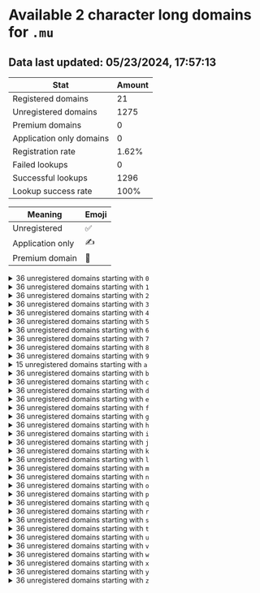 # Available 2 character long domains for `.mu`

## Data last updated: 05/23/2024, 17:57:13

|Stat|Amount|
|--|--|
|Registered domains|21|
|Unregistered domains|1275|
|Premium domains|0|
|Application only domains|0|
|Registration rate|1.62%|
|Failed lookups|0|
|Successful lookups|1296|
|Lookup success rate|100%|


|Meaning|Emoji|
|--|--|
|Unregistered|:white_check_mark:|
|Application only|:writing_hand:|
|Premium domain|:gem:|

<details>
<summary>36 unregistered domains starting with <bold><code>0</code></bold></summary>

|Type|Domain|
|--|--|
|:white_check_mark:|`00.mu`|
|:white_check_mark:|`01.mu`|
|:white_check_mark:|`02.mu`|
|:white_check_mark:|`03.mu`|
|:white_check_mark:|`04.mu`|
|:white_check_mark:|`05.mu`|
|:white_check_mark:|`06.mu`|
|:white_check_mark:|`07.mu`|
|:white_check_mark:|`08.mu`|
|:white_check_mark:|`09.mu`|
|:white_check_mark:|`0a.mu`|
|:white_check_mark:|`0b.mu`|
|:white_check_mark:|`0c.mu`|
|:white_check_mark:|`0d.mu`|
|:white_check_mark:|`0e.mu`|
|:white_check_mark:|`0f.mu`|
|:white_check_mark:|`0g.mu`|
|:white_check_mark:|`0h.mu`|
|:white_check_mark:|`0i.mu`|
|:white_check_mark:|`0j.mu`|
|:white_check_mark:|`0k.mu`|
|:white_check_mark:|`0l.mu`|
|:white_check_mark:|`0m.mu`|
|:white_check_mark:|`0n.mu`|
|:white_check_mark:|`0o.mu`|
|:white_check_mark:|`0p.mu`|
|:white_check_mark:|`0q.mu`|
|:white_check_mark:|`0r.mu`|
|:white_check_mark:|`0s.mu`|
|:white_check_mark:|`0t.mu`|
|:white_check_mark:|`0u.mu`|
|:white_check_mark:|`0v.mu`|
|:white_check_mark:|`0w.mu`|
|:white_check_mark:|`0x.mu`|
|:white_check_mark:|`0y.mu`|
|:white_check_mark:|`0z.mu`|
</details>
<details>
<summary>36 unregistered domains starting with <bold><code>1</code></bold></summary>

|Type|Domain|
|--|--|
|:white_check_mark:|`10.mu`|
|:white_check_mark:|`11.mu`|
|:white_check_mark:|`12.mu`|
|:white_check_mark:|`13.mu`|
|:white_check_mark:|`14.mu`|
|:white_check_mark:|`15.mu`|
|:white_check_mark:|`16.mu`|
|:white_check_mark:|`17.mu`|
|:white_check_mark:|`18.mu`|
|:white_check_mark:|`19.mu`|
|:white_check_mark:|`1a.mu`|
|:white_check_mark:|`1b.mu`|
|:white_check_mark:|`1c.mu`|
|:white_check_mark:|`1d.mu`|
|:white_check_mark:|`1e.mu`|
|:white_check_mark:|`1f.mu`|
|:white_check_mark:|`1g.mu`|
|:white_check_mark:|`1h.mu`|
|:white_check_mark:|`1i.mu`|
|:white_check_mark:|`1j.mu`|
|:white_check_mark:|`1k.mu`|
|:white_check_mark:|`1l.mu`|
|:white_check_mark:|`1m.mu`|
|:white_check_mark:|`1n.mu`|
|:white_check_mark:|`1o.mu`|
|:white_check_mark:|`1p.mu`|
|:white_check_mark:|`1q.mu`|
|:white_check_mark:|`1r.mu`|
|:white_check_mark:|`1s.mu`|
|:white_check_mark:|`1t.mu`|
|:white_check_mark:|`1u.mu`|
|:white_check_mark:|`1v.mu`|
|:white_check_mark:|`1w.mu`|
|:white_check_mark:|`1x.mu`|
|:white_check_mark:|`1y.mu`|
|:white_check_mark:|`1z.mu`|
</details>
<details>
<summary>36 unregistered domains starting with <bold><code>2</code></bold></summary>

|Type|Domain|
|--|--|
|:white_check_mark:|`20.mu`|
|:white_check_mark:|`21.mu`|
|:white_check_mark:|`22.mu`|
|:white_check_mark:|`23.mu`|
|:white_check_mark:|`24.mu`|
|:white_check_mark:|`25.mu`|
|:white_check_mark:|`26.mu`|
|:white_check_mark:|`27.mu`|
|:white_check_mark:|`28.mu`|
|:white_check_mark:|`29.mu`|
|:white_check_mark:|`2a.mu`|
|:white_check_mark:|`2b.mu`|
|:white_check_mark:|`2c.mu`|
|:white_check_mark:|`2d.mu`|
|:white_check_mark:|`2e.mu`|
|:white_check_mark:|`2f.mu`|
|:white_check_mark:|`2g.mu`|
|:white_check_mark:|`2h.mu`|
|:white_check_mark:|`2i.mu`|
|:white_check_mark:|`2j.mu`|
|:white_check_mark:|`2k.mu`|
|:white_check_mark:|`2l.mu`|
|:white_check_mark:|`2m.mu`|
|:white_check_mark:|`2n.mu`|
|:white_check_mark:|`2o.mu`|
|:white_check_mark:|`2p.mu`|
|:white_check_mark:|`2q.mu`|
|:white_check_mark:|`2r.mu`|
|:white_check_mark:|`2s.mu`|
|:white_check_mark:|`2t.mu`|
|:white_check_mark:|`2u.mu`|
|:white_check_mark:|`2v.mu`|
|:white_check_mark:|`2w.mu`|
|:white_check_mark:|`2x.mu`|
|:white_check_mark:|`2y.mu`|
|:white_check_mark:|`2z.mu`|
</details>
<details>
<summary>36 unregistered domains starting with <bold><code>3</code></bold></summary>

|Type|Domain|
|--|--|
|:white_check_mark:|`30.mu`|
|:white_check_mark:|`31.mu`|
|:white_check_mark:|`32.mu`|
|:white_check_mark:|`33.mu`|
|:white_check_mark:|`34.mu`|
|:white_check_mark:|`35.mu`|
|:white_check_mark:|`36.mu`|
|:white_check_mark:|`37.mu`|
|:white_check_mark:|`38.mu`|
|:white_check_mark:|`39.mu`|
|:white_check_mark:|`3a.mu`|
|:white_check_mark:|`3b.mu`|
|:white_check_mark:|`3c.mu`|
|:white_check_mark:|`3d.mu`|
|:white_check_mark:|`3e.mu`|
|:white_check_mark:|`3f.mu`|
|:white_check_mark:|`3g.mu`|
|:white_check_mark:|`3h.mu`|
|:white_check_mark:|`3i.mu`|
|:white_check_mark:|`3j.mu`|
|:white_check_mark:|`3k.mu`|
|:white_check_mark:|`3l.mu`|
|:white_check_mark:|`3m.mu`|
|:white_check_mark:|`3n.mu`|
|:white_check_mark:|`3o.mu`|
|:white_check_mark:|`3p.mu`|
|:white_check_mark:|`3q.mu`|
|:white_check_mark:|`3r.mu`|
|:white_check_mark:|`3s.mu`|
|:white_check_mark:|`3t.mu`|
|:white_check_mark:|`3u.mu`|
|:white_check_mark:|`3v.mu`|
|:white_check_mark:|`3w.mu`|
|:white_check_mark:|`3x.mu`|
|:white_check_mark:|`3y.mu`|
|:white_check_mark:|`3z.mu`|
</details>
<details>
<summary>36 unregistered domains starting with <bold><code>4</code></bold></summary>

|Type|Domain|
|--|--|
|:white_check_mark:|`40.mu`|
|:white_check_mark:|`41.mu`|
|:white_check_mark:|`42.mu`|
|:white_check_mark:|`43.mu`|
|:white_check_mark:|`44.mu`|
|:white_check_mark:|`45.mu`|
|:white_check_mark:|`46.mu`|
|:white_check_mark:|`47.mu`|
|:white_check_mark:|`48.mu`|
|:white_check_mark:|`49.mu`|
|:white_check_mark:|`4a.mu`|
|:white_check_mark:|`4b.mu`|
|:white_check_mark:|`4c.mu`|
|:white_check_mark:|`4d.mu`|
|:white_check_mark:|`4e.mu`|
|:white_check_mark:|`4f.mu`|
|:white_check_mark:|`4g.mu`|
|:white_check_mark:|`4h.mu`|
|:white_check_mark:|`4i.mu`|
|:white_check_mark:|`4j.mu`|
|:white_check_mark:|`4k.mu`|
|:white_check_mark:|`4l.mu`|
|:white_check_mark:|`4m.mu`|
|:white_check_mark:|`4n.mu`|
|:white_check_mark:|`4o.mu`|
|:white_check_mark:|`4p.mu`|
|:white_check_mark:|`4q.mu`|
|:white_check_mark:|`4r.mu`|
|:white_check_mark:|`4s.mu`|
|:white_check_mark:|`4t.mu`|
|:white_check_mark:|`4u.mu`|
|:white_check_mark:|`4v.mu`|
|:white_check_mark:|`4w.mu`|
|:white_check_mark:|`4x.mu`|
|:white_check_mark:|`4y.mu`|
|:white_check_mark:|`4z.mu`|
</details>
<details>
<summary>36 unregistered domains starting with <bold><code>5</code></bold></summary>

|Type|Domain|
|--|--|
|:white_check_mark:|`50.mu`|
|:white_check_mark:|`51.mu`|
|:white_check_mark:|`52.mu`|
|:white_check_mark:|`53.mu`|
|:white_check_mark:|`54.mu`|
|:white_check_mark:|`55.mu`|
|:white_check_mark:|`56.mu`|
|:white_check_mark:|`57.mu`|
|:white_check_mark:|`58.mu`|
|:white_check_mark:|`59.mu`|
|:white_check_mark:|`5a.mu`|
|:white_check_mark:|`5b.mu`|
|:white_check_mark:|`5c.mu`|
|:white_check_mark:|`5d.mu`|
|:white_check_mark:|`5e.mu`|
|:white_check_mark:|`5f.mu`|
|:white_check_mark:|`5g.mu`|
|:white_check_mark:|`5h.mu`|
|:white_check_mark:|`5i.mu`|
|:white_check_mark:|`5j.mu`|
|:white_check_mark:|`5k.mu`|
|:white_check_mark:|`5l.mu`|
|:white_check_mark:|`5m.mu`|
|:white_check_mark:|`5n.mu`|
|:white_check_mark:|`5o.mu`|
|:white_check_mark:|`5p.mu`|
|:white_check_mark:|`5q.mu`|
|:white_check_mark:|`5r.mu`|
|:white_check_mark:|`5s.mu`|
|:white_check_mark:|`5t.mu`|
|:white_check_mark:|`5u.mu`|
|:white_check_mark:|`5v.mu`|
|:white_check_mark:|`5w.mu`|
|:white_check_mark:|`5x.mu`|
|:white_check_mark:|`5y.mu`|
|:white_check_mark:|`5z.mu`|
</details>
<details>
<summary>36 unregistered domains starting with <bold><code>6</code></bold></summary>

|Type|Domain|
|--|--|
|:white_check_mark:|`60.mu`|
|:white_check_mark:|`61.mu`|
|:white_check_mark:|`62.mu`|
|:white_check_mark:|`63.mu`|
|:white_check_mark:|`64.mu`|
|:white_check_mark:|`65.mu`|
|:white_check_mark:|`66.mu`|
|:white_check_mark:|`67.mu`|
|:white_check_mark:|`68.mu`|
|:white_check_mark:|`69.mu`|
|:white_check_mark:|`6a.mu`|
|:white_check_mark:|`6b.mu`|
|:white_check_mark:|`6c.mu`|
|:white_check_mark:|`6d.mu`|
|:white_check_mark:|`6e.mu`|
|:white_check_mark:|`6f.mu`|
|:white_check_mark:|`6g.mu`|
|:white_check_mark:|`6h.mu`|
|:white_check_mark:|`6i.mu`|
|:white_check_mark:|`6j.mu`|
|:white_check_mark:|`6k.mu`|
|:white_check_mark:|`6l.mu`|
|:white_check_mark:|`6m.mu`|
|:white_check_mark:|`6n.mu`|
|:white_check_mark:|`6o.mu`|
|:white_check_mark:|`6p.mu`|
|:white_check_mark:|`6q.mu`|
|:white_check_mark:|`6r.mu`|
|:white_check_mark:|`6s.mu`|
|:white_check_mark:|`6t.mu`|
|:white_check_mark:|`6u.mu`|
|:white_check_mark:|`6v.mu`|
|:white_check_mark:|`6w.mu`|
|:white_check_mark:|`6x.mu`|
|:white_check_mark:|`6y.mu`|
|:white_check_mark:|`6z.mu`|
</details>
<details>
<summary>36 unregistered domains starting with <bold><code>7</code></bold></summary>

|Type|Domain|
|--|--|
|:white_check_mark:|`70.mu`|
|:white_check_mark:|`71.mu`|
|:white_check_mark:|`72.mu`|
|:white_check_mark:|`73.mu`|
|:white_check_mark:|`74.mu`|
|:white_check_mark:|`75.mu`|
|:white_check_mark:|`76.mu`|
|:white_check_mark:|`77.mu`|
|:white_check_mark:|`78.mu`|
|:white_check_mark:|`79.mu`|
|:white_check_mark:|`7a.mu`|
|:white_check_mark:|`7b.mu`|
|:white_check_mark:|`7c.mu`|
|:white_check_mark:|`7d.mu`|
|:white_check_mark:|`7e.mu`|
|:white_check_mark:|`7f.mu`|
|:white_check_mark:|`7g.mu`|
|:white_check_mark:|`7h.mu`|
|:white_check_mark:|`7i.mu`|
|:white_check_mark:|`7j.mu`|
|:white_check_mark:|`7k.mu`|
|:white_check_mark:|`7l.mu`|
|:white_check_mark:|`7m.mu`|
|:white_check_mark:|`7n.mu`|
|:white_check_mark:|`7o.mu`|
|:white_check_mark:|`7p.mu`|
|:white_check_mark:|`7q.mu`|
|:white_check_mark:|`7r.mu`|
|:white_check_mark:|`7s.mu`|
|:white_check_mark:|`7t.mu`|
|:white_check_mark:|`7u.mu`|
|:white_check_mark:|`7v.mu`|
|:white_check_mark:|`7w.mu`|
|:white_check_mark:|`7x.mu`|
|:white_check_mark:|`7y.mu`|
|:white_check_mark:|`7z.mu`|
</details>
<details>
<summary>36 unregistered domains starting with <bold><code>8</code></bold></summary>

|Type|Domain|
|--|--|
|:white_check_mark:|`80.mu`|
|:white_check_mark:|`81.mu`|
|:white_check_mark:|`82.mu`|
|:white_check_mark:|`83.mu`|
|:white_check_mark:|`84.mu`|
|:white_check_mark:|`85.mu`|
|:white_check_mark:|`86.mu`|
|:white_check_mark:|`87.mu`|
|:white_check_mark:|`88.mu`|
|:white_check_mark:|`89.mu`|
|:white_check_mark:|`8a.mu`|
|:white_check_mark:|`8b.mu`|
|:white_check_mark:|`8c.mu`|
|:white_check_mark:|`8d.mu`|
|:white_check_mark:|`8e.mu`|
|:white_check_mark:|`8f.mu`|
|:white_check_mark:|`8g.mu`|
|:white_check_mark:|`8h.mu`|
|:white_check_mark:|`8i.mu`|
|:white_check_mark:|`8j.mu`|
|:white_check_mark:|`8k.mu`|
|:white_check_mark:|`8l.mu`|
|:white_check_mark:|`8m.mu`|
|:white_check_mark:|`8n.mu`|
|:white_check_mark:|`8o.mu`|
|:white_check_mark:|`8p.mu`|
|:white_check_mark:|`8q.mu`|
|:white_check_mark:|`8r.mu`|
|:white_check_mark:|`8s.mu`|
|:white_check_mark:|`8t.mu`|
|:white_check_mark:|`8u.mu`|
|:white_check_mark:|`8v.mu`|
|:white_check_mark:|`8w.mu`|
|:white_check_mark:|`8x.mu`|
|:white_check_mark:|`8y.mu`|
|:white_check_mark:|`8z.mu`|
</details>
<details>
<summary>36 unregistered domains starting with <bold><code>9</code></bold></summary>

|Type|Domain|
|--|--|
|:white_check_mark:|`90.mu`|
|:white_check_mark:|`91.mu`|
|:white_check_mark:|`92.mu`|
|:white_check_mark:|`93.mu`|
|:white_check_mark:|`94.mu`|
|:white_check_mark:|`95.mu`|
|:white_check_mark:|`96.mu`|
|:white_check_mark:|`97.mu`|
|:white_check_mark:|`98.mu`|
|:white_check_mark:|`99.mu`|
|:white_check_mark:|`9a.mu`|
|:white_check_mark:|`9b.mu`|
|:white_check_mark:|`9c.mu`|
|:white_check_mark:|`9d.mu`|
|:white_check_mark:|`9e.mu`|
|:white_check_mark:|`9f.mu`|
|:white_check_mark:|`9g.mu`|
|:white_check_mark:|`9h.mu`|
|:white_check_mark:|`9i.mu`|
|:white_check_mark:|`9j.mu`|
|:white_check_mark:|`9k.mu`|
|:white_check_mark:|`9l.mu`|
|:white_check_mark:|`9m.mu`|
|:white_check_mark:|`9n.mu`|
|:white_check_mark:|`9o.mu`|
|:white_check_mark:|`9p.mu`|
|:white_check_mark:|`9q.mu`|
|:white_check_mark:|`9r.mu`|
|:white_check_mark:|`9s.mu`|
|:white_check_mark:|`9t.mu`|
|:white_check_mark:|`9u.mu`|
|:white_check_mark:|`9v.mu`|
|:white_check_mark:|`9w.mu`|
|:white_check_mark:|`9x.mu`|
|:white_check_mark:|`9y.mu`|
|:white_check_mark:|`9z.mu`|
</details>
<details>
<summary>15 unregistered domains starting with <bold><code>a</code></bold></summary>

|Type|Domain|
|--|--|
|:white_check_mark:|`a0.mu`|
|:white_check_mark:|`a1.mu`|
|:white_check_mark:|`a2.mu`|
|:white_check_mark:|`a3.mu`|
|:white_check_mark:|`a4.mu`|
|:white_check_mark:|`a5.mu`|
|:white_check_mark:|`a6.mu`|
|:white_check_mark:|`a7.mu`|
|:white_check_mark:|`a8.mu`|
|:white_check_mark:|`a9.mu`|
|:white_check_mark:|`av.mu`|
|:white_check_mark:|`aw.mu`|
|:white_check_mark:|`ax.mu`|
|:white_check_mark:|`ay.mu`|
|:white_check_mark:|`az.mu`|
</details>
<details>
<summary>36 unregistered domains starting with <bold><code>b</code></bold></summary>

|Type|Domain|
|--|--|
|:white_check_mark:|`b0.mu`|
|:white_check_mark:|`b1.mu`|
|:white_check_mark:|`b2.mu`|
|:white_check_mark:|`b3.mu`|
|:white_check_mark:|`b4.mu`|
|:white_check_mark:|`b5.mu`|
|:white_check_mark:|`b6.mu`|
|:white_check_mark:|`b7.mu`|
|:white_check_mark:|`b8.mu`|
|:white_check_mark:|`b9.mu`|
|:white_check_mark:|`ba.mu`|
|:white_check_mark:|`bb.mu`|
|:white_check_mark:|`bc.mu`|
|:white_check_mark:|`bd.mu`|
|:white_check_mark:|`be.mu`|
|:white_check_mark:|`bf.mu`|
|:white_check_mark:|`bg.mu`|
|:white_check_mark:|`bh.mu`|
|:white_check_mark:|`bi.mu`|
|:white_check_mark:|`bj.mu`|
|:white_check_mark:|`bk.mu`|
|:white_check_mark:|`bl.mu`|
|:white_check_mark:|`bm.mu`|
|:white_check_mark:|`bn.mu`|
|:white_check_mark:|`bo.mu`|
|:white_check_mark:|`bp.mu`|
|:white_check_mark:|`bq.mu`|
|:white_check_mark:|`br.mu`|
|:white_check_mark:|`bs.mu`|
|:white_check_mark:|`bt.mu`|
|:white_check_mark:|`bu.mu`|
|:white_check_mark:|`bv.mu`|
|:white_check_mark:|`bw.mu`|
|:white_check_mark:|`bx.mu`|
|:white_check_mark:|`by.mu`|
|:white_check_mark:|`bz.mu`|
</details>
<details>
<summary>36 unregistered domains starting with <bold><code>c</code></bold></summary>

|Type|Domain|
|--|--|
|:white_check_mark:|`c0.mu`|
|:white_check_mark:|`c1.mu`|
|:white_check_mark:|`c2.mu`|
|:white_check_mark:|`c3.mu`|
|:white_check_mark:|`c4.mu`|
|:white_check_mark:|`c5.mu`|
|:white_check_mark:|`c6.mu`|
|:white_check_mark:|`c7.mu`|
|:white_check_mark:|`c8.mu`|
|:white_check_mark:|`c9.mu`|
|:white_check_mark:|`ca.mu`|
|:white_check_mark:|`cb.mu`|
|:white_check_mark:|`cc.mu`|
|:white_check_mark:|`cd.mu`|
|:white_check_mark:|`ce.mu`|
|:white_check_mark:|`cf.mu`|
|:white_check_mark:|`cg.mu`|
|:white_check_mark:|`ch.mu`|
|:white_check_mark:|`ci.mu`|
|:white_check_mark:|`cj.mu`|
|:white_check_mark:|`ck.mu`|
|:white_check_mark:|`cl.mu`|
|:white_check_mark:|`cm.mu`|
|:white_check_mark:|`cn.mu`|
|:white_check_mark:|`co.mu`|
|:white_check_mark:|`cp.mu`|
|:white_check_mark:|`cq.mu`|
|:white_check_mark:|`cr.mu`|
|:white_check_mark:|`cs.mu`|
|:white_check_mark:|`ct.mu`|
|:white_check_mark:|`cu.mu`|
|:white_check_mark:|`cv.mu`|
|:white_check_mark:|`cw.mu`|
|:white_check_mark:|`cx.mu`|
|:white_check_mark:|`cy.mu`|
|:white_check_mark:|`cz.mu`|
</details>
<details>
<summary>36 unregistered domains starting with <bold><code>d</code></bold></summary>

|Type|Domain|
|--|--|
|:white_check_mark:|`d0.mu`|
|:white_check_mark:|`d1.mu`|
|:white_check_mark:|`d2.mu`|
|:white_check_mark:|`d3.mu`|
|:white_check_mark:|`d4.mu`|
|:white_check_mark:|`d5.mu`|
|:white_check_mark:|`d6.mu`|
|:white_check_mark:|`d7.mu`|
|:white_check_mark:|`d8.mu`|
|:white_check_mark:|`d9.mu`|
|:white_check_mark:|`da.mu`|
|:white_check_mark:|`db.mu`|
|:white_check_mark:|`dc.mu`|
|:white_check_mark:|`dd.mu`|
|:white_check_mark:|`de.mu`|
|:white_check_mark:|`df.mu`|
|:white_check_mark:|`dg.mu`|
|:white_check_mark:|`dh.mu`|
|:white_check_mark:|`di.mu`|
|:white_check_mark:|`dj.mu`|
|:white_check_mark:|`dk.mu`|
|:white_check_mark:|`dl.mu`|
|:white_check_mark:|`dm.mu`|
|:white_check_mark:|`dn.mu`|
|:white_check_mark:|`do.mu`|
|:white_check_mark:|`dp.mu`|
|:white_check_mark:|`dq.mu`|
|:white_check_mark:|`dr.mu`|
|:white_check_mark:|`ds.mu`|
|:white_check_mark:|`dt.mu`|
|:white_check_mark:|`du.mu`|
|:white_check_mark:|`dv.mu`|
|:white_check_mark:|`dw.mu`|
|:white_check_mark:|`dx.mu`|
|:white_check_mark:|`dy.mu`|
|:white_check_mark:|`dz.mu`|
</details>
<details>
<summary>36 unregistered domains starting with <bold><code>e</code></bold></summary>

|Type|Domain|
|--|--|
|:white_check_mark:|`e0.mu`|
|:white_check_mark:|`e1.mu`|
|:white_check_mark:|`e2.mu`|
|:white_check_mark:|`e3.mu`|
|:white_check_mark:|`e4.mu`|
|:white_check_mark:|`e5.mu`|
|:white_check_mark:|`e6.mu`|
|:white_check_mark:|`e7.mu`|
|:white_check_mark:|`e8.mu`|
|:white_check_mark:|`e9.mu`|
|:white_check_mark:|`ea.mu`|
|:white_check_mark:|`eb.mu`|
|:white_check_mark:|`ec.mu`|
|:white_check_mark:|`ed.mu`|
|:white_check_mark:|`ee.mu`|
|:white_check_mark:|`ef.mu`|
|:white_check_mark:|`eg.mu`|
|:white_check_mark:|`eh.mu`|
|:white_check_mark:|`ei.mu`|
|:white_check_mark:|`ej.mu`|
|:white_check_mark:|`ek.mu`|
|:white_check_mark:|`el.mu`|
|:white_check_mark:|`em.mu`|
|:white_check_mark:|`en.mu`|
|:white_check_mark:|`eo.mu`|
|:white_check_mark:|`ep.mu`|
|:white_check_mark:|`eq.mu`|
|:white_check_mark:|`er.mu`|
|:white_check_mark:|`es.mu`|
|:white_check_mark:|`et.mu`|
|:white_check_mark:|`eu.mu`|
|:white_check_mark:|`ev.mu`|
|:white_check_mark:|`ew.mu`|
|:white_check_mark:|`ex.mu`|
|:white_check_mark:|`ey.mu`|
|:white_check_mark:|`ez.mu`|
</details>
<details>
<summary>36 unregistered domains starting with <bold><code>f</code></bold></summary>

|Type|Domain|
|--|--|
|:white_check_mark:|`f0.mu`|
|:white_check_mark:|`f1.mu`|
|:white_check_mark:|`f2.mu`|
|:white_check_mark:|`f3.mu`|
|:white_check_mark:|`f4.mu`|
|:white_check_mark:|`f5.mu`|
|:white_check_mark:|`f6.mu`|
|:white_check_mark:|`f7.mu`|
|:white_check_mark:|`f8.mu`|
|:white_check_mark:|`f9.mu`|
|:white_check_mark:|`fa.mu`|
|:white_check_mark:|`fb.mu`|
|:white_check_mark:|`fc.mu`|
|:white_check_mark:|`fd.mu`|
|:white_check_mark:|`fe.mu`|
|:white_check_mark:|`ff.mu`|
|:white_check_mark:|`fg.mu`|
|:white_check_mark:|`fh.mu`|
|:white_check_mark:|`fi.mu`|
|:white_check_mark:|`fj.mu`|
|:white_check_mark:|`fk.mu`|
|:white_check_mark:|`fl.mu`|
|:white_check_mark:|`fm.mu`|
|:white_check_mark:|`fn.mu`|
|:white_check_mark:|`fo.mu`|
|:white_check_mark:|`fp.mu`|
|:white_check_mark:|`fq.mu`|
|:white_check_mark:|`fr.mu`|
|:white_check_mark:|`fs.mu`|
|:white_check_mark:|`ft.mu`|
|:white_check_mark:|`fu.mu`|
|:white_check_mark:|`fv.mu`|
|:white_check_mark:|`fw.mu`|
|:white_check_mark:|`fx.mu`|
|:white_check_mark:|`fy.mu`|
|:white_check_mark:|`fz.mu`|
</details>
<details>
<summary>36 unregistered domains starting with <bold><code>g</code></bold></summary>

|Type|Domain|
|--|--|
|:white_check_mark:|`g0.mu`|
|:white_check_mark:|`g1.mu`|
|:white_check_mark:|`g2.mu`|
|:white_check_mark:|`g3.mu`|
|:white_check_mark:|`g4.mu`|
|:white_check_mark:|`g5.mu`|
|:white_check_mark:|`g6.mu`|
|:white_check_mark:|`g7.mu`|
|:white_check_mark:|`g8.mu`|
|:white_check_mark:|`g9.mu`|
|:white_check_mark:|`ga.mu`|
|:white_check_mark:|`gb.mu`|
|:white_check_mark:|`gc.mu`|
|:white_check_mark:|`gd.mu`|
|:white_check_mark:|`ge.mu`|
|:white_check_mark:|`gf.mu`|
|:white_check_mark:|`gg.mu`|
|:white_check_mark:|`gh.mu`|
|:white_check_mark:|`gi.mu`|
|:white_check_mark:|`gj.mu`|
|:white_check_mark:|`gk.mu`|
|:white_check_mark:|`gl.mu`|
|:white_check_mark:|`gm.mu`|
|:white_check_mark:|`gn.mu`|
|:white_check_mark:|`go.mu`|
|:white_check_mark:|`gp.mu`|
|:white_check_mark:|`gq.mu`|
|:white_check_mark:|`gr.mu`|
|:white_check_mark:|`gs.mu`|
|:white_check_mark:|`gt.mu`|
|:white_check_mark:|`gu.mu`|
|:white_check_mark:|`gv.mu`|
|:white_check_mark:|`gw.mu`|
|:white_check_mark:|`gx.mu`|
|:white_check_mark:|`gy.mu`|
|:white_check_mark:|`gz.mu`|
</details>
<details>
<summary>36 unregistered domains starting with <bold><code>h</code></bold></summary>

|Type|Domain|
|--|--|
|:white_check_mark:|`h0.mu`|
|:white_check_mark:|`h1.mu`|
|:white_check_mark:|`h2.mu`|
|:white_check_mark:|`h3.mu`|
|:white_check_mark:|`h4.mu`|
|:white_check_mark:|`h5.mu`|
|:white_check_mark:|`h6.mu`|
|:white_check_mark:|`h7.mu`|
|:white_check_mark:|`h8.mu`|
|:white_check_mark:|`h9.mu`|
|:white_check_mark:|`ha.mu`|
|:white_check_mark:|`hb.mu`|
|:white_check_mark:|`hc.mu`|
|:white_check_mark:|`hd.mu`|
|:white_check_mark:|`he.mu`|
|:white_check_mark:|`hf.mu`|
|:white_check_mark:|`hg.mu`|
|:white_check_mark:|`hh.mu`|
|:white_check_mark:|`hi.mu`|
|:white_check_mark:|`hj.mu`|
|:white_check_mark:|`hk.mu`|
|:white_check_mark:|`hl.mu`|
|:white_check_mark:|`hm.mu`|
|:white_check_mark:|`hn.mu`|
|:white_check_mark:|`ho.mu`|
|:white_check_mark:|`hp.mu`|
|:white_check_mark:|`hq.mu`|
|:white_check_mark:|`hr.mu`|
|:white_check_mark:|`hs.mu`|
|:white_check_mark:|`ht.mu`|
|:white_check_mark:|`hu.mu`|
|:white_check_mark:|`hv.mu`|
|:white_check_mark:|`hw.mu`|
|:white_check_mark:|`hx.mu`|
|:white_check_mark:|`hy.mu`|
|:white_check_mark:|`hz.mu`|
</details>
<details>
<summary>36 unregistered domains starting with <bold><code>i</code></bold></summary>

|Type|Domain|
|--|--|
|:white_check_mark:|`i0.mu`|
|:white_check_mark:|`i1.mu`|
|:white_check_mark:|`i2.mu`|
|:white_check_mark:|`i3.mu`|
|:white_check_mark:|`i4.mu`|
|:white_check_mark:|`i5.mu`|
|:white_check_mark:|`i6.mu`|
|:white_check_mark:|`i7.mu`|
|:white_check_mark:|`i8.mu`|
|:white_check_mark:|`i9.mu`|
|:white_check_mark:|`ia.mu`|
|:white_check_mark:|`ib.mu`|
|:white_check_mark:|`ic.mu`|
|:white_check_mark:|`id.mu`|
|:white_check_mark:|`ie.mu`|
|:white_check_mark:|`if.mu`|
|:white_check_mark:|`ig.mu`|
|:white_check_mark:|`ih.mu`|
|:white_check_mark:|`ii.mu`|
|:white_check_mark:|`ij.mu`|
|:white_check_mark:|`ik.mu`|
|:white_check_mark:|`il.mu`|
|:white_check_mark:|`im.mu`|
|:white_check_mark:|`in.mu`|
|:white_check_mark:|`io.mu`|
|:white_check_mark:|`ip.mu`|
|:white_check_mark:|`iq.mu`|
|:white_check_mark:|`ir.mu`|
|:white_check_mark:|`is.mu`|
|:white_check_mark:|`it.mu`|
|:white_check_mark:|`iu.mu`|
|:white_check_mark:|`iv.mu`|
|:white_check_mark:|`iw.mu`|
|:white_check_mark:|`ix.mu`|
|:white_check_mark:|`iy.mu`|
|:white_check_mark:|`iz.mu`|
</details>
<details>
<summary>36 unregistered domains starting with <bold><code>j</code></bold></summary>

|Type|Domain|
|--|--|
|:white_check_mark:|`j0.mu`|
|:white_check_mark:|`j1.mu`|
|:white_check_mark:|`j2.mu`|
|:white_check_mark:|`j3.mu`|
|:white_check_mark:|`j4.mu`|
|:white_check_mark:|`j5.mu`|
|:white_check_mark:|`j6.mu`|
|:white_check_mark:|`j7.mu`|
|:white_check_mark:|`j8.mu`|
|:white_check_mark:|`j9.mu`|
|:white_check_mark:|`ja.mu`|
|:white_check_mark:|`jb.mu`|
|:white_check_mark:|`jc.mu`|
|:white_check_mark:|`jd.mu`|
|:white_check_mark:|`je.mu`|
|:white_check_mark:|`jf.mu`|
|:white_check_mark:|`jg.mu`|
|:white_check_mark:|`jh.mu`|
|:white_check_mark:|`ji.mu`|
|:white_check_mark:|`jj.mu`|
|:white_check_mark:|`jk.mu`|
|:white_check_mark:|`jl.mu`|
|:white_check_mark:|`jm.mu`|
|:white_check_mark:|`jn.mu`|
|:white_check_mark:|`jo.mu`|
|:white_check_mark:|`jp.mu`|
|:white_check_mark:|`jq.mu`|
|:white_check_mark:|`jr.mu`|
|:white_check_mark:|`js.mu`|
|:white_check_mark:|`jt.mu`|
|:white_check_mark:|`ju.mu`|
|:white_check_mark:|`jv.mu`|
|:white_check_mark:|`jw.mu`|
|:white_check_mark:|`jx.mu`|
|:white_check_mark:|`jy.mu`|
|:white_check_mark:|`jz.mu`|
</details>
<details>
<summary>36 unregistered domains starting with <bold><code>k</code></bold></summary>

|Type|Domain|
|--|--|
|:white_check_mark:|`k0.mu`|
|:white_check_mark:|`k1.mu`|
|:white_check_mark:|`k2.mu`|
|:white_check_mark:|`k3.mu`|
|:white_check_mark:|`k4.mu`|
|:white_check_mark:|`k5.mu`|
|:white_check_mark:|`k6.mu`|
|:white_check_mark:|`k7.mu`|
|:white_check_mark:|`k8.mu`|
|:white_check_mark:|`k9.mu`|
|:white_check_mark:|`ka.mu`|
|:white_check_mark:|`kb.mu`|
|:white_check_mark:|`kc.mu`|
|:white_check_mark:|`kd.mu`|
|:white_check_mark:|`ke.mu`|
|:white_check_mark:|`kf.mu`|
|:white_check_mark:|`kg.mu`|
|:white_check_mark:|`kh.mu`|
|:white_check_mark:|`ki.mu`|
|:white_check_mark:|`kj.mu`|
|:white_check_mark:|`kk.mu`|
|:white_check_mark:|`kl.mu`|
|:white_check_mark:|`km.mu`|
|:white_check_mark:|`kn.mu`|
|:white_check_mark:|`ko.mu`|
|:white_check_mark:|`kp.mu`|
|:white_check_mark:|`kq.mu`|
|:white_check_mark:|`kr.mu`|
|:white_check_mark:|`ks.mu`|
|:white_check_mark:|`kt.mu`|
|:white_check_mark:|`ku.mu`|
|:white_check_mark:|`kv.mu`|
|:white_check_mark:|`kw.mu`|
|:white_check_mark:|`kx.mu`|
|:white_check_mark:|`ky.mu`|
|:white_check_mark:|`kz.mu`|
</details>
<details>
<summary>36 unregistered domains starting with <bold><code>l</code></bold></summary>

|Type|Domain|
|--|--|
|:white_check_mark:|`l0.mu`|
|:white_check_mark:|`l1.mu`|
|:white_check_mark:|`l2.mu`|
|:white_check_mark:|`l3.mu`|
|:white_check_mark:|`l4.mu`|
|:white_check_mark:|`l5.mu`|
|:white_check_mark:|`l6.mu`|
|:white_check_mark:|`l7.mu`|
|:white_check_mark:|`l8.mu`|
|:white_check_mark:|`l9.mu`|
|:white_check_mark:|`la.mu`|
|:white_check_mark:|`lb.mu`|
|:white_check_mark:|`lc.mu`|
|:white_check_mark:|`ld.mu`|
|:white_check_mark:|`le.mu`|
|:white_check_mark:|`lf.mu`|
|:white_check_mark:|`lg.mu`|
|:white_check_mark:|`lh.mu`|
|:white_check_mark:|`li.mu`|
|:white_check_mark:|`lj.mu`|
|:white_check_mark:|`lk.mu`|
|:white_check_mark:|`ll.mu`|
|:white_check_mark:|`lm.mu`|
|:white_check_mark:|`ln.mu`|
|:white_check_mark:|`lo.mu`|
|:white_check_mark:|`lp.mu`|
|:white_check_mark:|`lq.mu`|
|:white_check_mark:|`lr.mu`|
|:white_check_mark:|`ls.mu`|
|:white_check_mark:|`lt.mu`|
|:white_check_mark:|`lu.mu`|
|:white_check_mark:|`lv.mu`|
|:white_check_mark:|`lw.mu`|
|:white_check_mark:|`lx.mu`|
|:white_check_mark:|`ly.mu`|
|:white_check_mark:|`lz.mu`|
</details>
<details>
<summary>36 unregistered domains starting with <bold><code>m</code></bold></summary>

|Type|Domain|
|--|--|
|:white_check_mark:|`m0.mu`|
|:white_check_mark:|`m1.mu`|
|:white_check_mark:|`m2.mu`|
|:white_check_mark:|`m3.mu`|
|:white_check_mark:|`m4.mu`|
|:white_check_mark:|`m5.mu`|
|:white_check_mark:|`m6.mu`|
|:white_check_mark:|`m7.mu`|
|:white_check_mark:|`m8.mu`|
|:white_check_mark:|`m9.mu`|
|:white_check_mark:|`ma.mu`|
|:white_check_mark:|`mb.mu`|
|:white_check_mark:|`mc.mu`|
|:white_check_mark:|`md.mu`|
|:white_check_mark:|`me.mu`|
|:white_check_mark:|`mf.mu`|
|:white_check_mark:|`mg.mu`|
|:white_check_mark:|`mh.mu`|
|:white_check_mark:|`mi.mu`|
|:white_check_mark:|`mj.mu`|
|:white_check_mark:|`mk.mu`|
|:white_check_mark:|`ml.mu`|
|:white_check_mark:|`mm.mu`|
|:white_check_mark:|`mn.mu`|
|:white_check_mark:|`mo.mu`|
|:white_check_mark:|`mp.mu`|
|:white_check_mark:|`mq.mu`|
|:white_check_mark:|`mr.mu`|
|:white_check_mark:|`ms.mu`|
|:white_check_mark:|`mt.mu`|
|:white_check_mark:|`mu.mu`|
|:white_check_mark:|`mv.mu`|
|:white_check_mark:|`mw.mu`|
|:white_check_mark:|`mx.mu`|
|:white_check_mark:|`my.mu`|
|:white_check_mark:|`mz.mu`|
</details>
<details>
<summary>36 unregistered domains starting with <bold><code>n</code></bold></summary>

|Type|Domain|
|--|--|
|:white_check_mark:|`n0.mu`|
|:white_check_mark:|`n1.mu`|
|:white_check_mark:|`n2.mu`|
|:white_check_mark:|`n3.mu`|
|:white_check_mark:|`n4.mu`|
|:white_check_mark:|`n5.mu`|
|:white_check_mark:|`n6.mu`|
|:white_check_mark:|`n7.mu`|
|:white_check_mark:|`n8.mu`|
|:white_check_mark:|`n9.mu`|
|:white_check_mark:|`na.mu`|
|:white_check_mark:|`nb.mu`|
|:white_check_mark:|`nc.mu`|
|:white_check_mark:|`nd.mu`|
|:white_check_mark:|`ne.mu`|
|:white_check_mark:|`nf.mu`|
|:white_check_mark:|`ng.mu`|
|:white_check_mark:|`nh.mu`|
|:white_check_mark:|`ni.mu`|
|:white_check_mark:|`nj.mu`|
|:white_check_mark:|`nk.mu`|
|:white_check_mark:|`nl.mu`|
|:white_check_mark:|`nm.mu`|
|:white_check_mark:|`nn.mu`|
|:white_check_mark:|`no.mu`|
|:white_check_mark:|`np.mu`|
|:white_check_mark:|`nq.mu`|
|:white_check_mark:|`nr.mu`|
|:white_check_mark:|`ns.mu`|
|:white_check_mark:|`nt.mu`|
|:white_check_mark:|`nu.mu`|
|:white_check_mark:|`nv.mu`|
|:white_check_mark:|`nw.mu`|
|:white_check_mark:|`nx.mu`|
|:white_check_mark:|`ny.mu`|
|:white_check_mark:|`nz.mu`|
</details>
<details>
<summary>36 unregistered domains starting with <bold><code>o</code></bold></summary>

|Type|Domain|
|--|--|
|:white_check_mark:|`o0.mu`|
|:white_check_mark:|`o1.mu`|
|:white_check_mark:|`o2.mu`|
|:white_check_mark:|`o3.mu`|
|:white_check_mark:|`o4.mu`|
|:white_check_mark:|`o5.mu`|
|:white_check_mark:|`o6.mu`|
|:white_check_mark:|`o7.mu`|
|:white_check_mark:|`o8.mu`|
|:white_check_mark:|`o9.mu`|
|:white_check_mark:|`oa.mu`|
|:white_check_mark:|`ob.mu`|
|:white_check_mark:|`oc.mu`|
|:white_check_mark:|`od.mu`|
|:white_check_mark:|`oe.mu`|
|:white_check_mark:|`of.mu`|
|:white_check_mark:|`og.mu`|
|:white_check_mark:|`oh.mu`|
|:white_check_mark:|`oi.mu`|
|:white_check_mark:|`oj.mu`|
|:white_check_mark:|`ok.mu`|
|:white_check_mark:|`ol.mu`|
|:white_check_mark:|`om.mu`|
|:white_check_mark:|`on.mu`|
|:white_check_mark:|`oo.mu`|
|:white_check_mark:|`op.mu`|
|:white_check_mark:|`oq.mu`|
|:white_check_mark:|`or.mu`|
|:white_check_mark:|`os.mu`|
|:white_check_mark:|`ot.mu`|
|:white_check_mark:|`ou.mu`|
|:white_check_mark:|`ov.mu`|
|:white_check_mark:|`ow.mu`|
|:white_check_mark:|`ox.mu`|
|:white_check_mark:|`oy.mu`|
|:white_check_mark:|`oz.mu`|
</details>
<details>
<summary>36 unregistered domains starting with <bold><code>p</code></bold></summary>

|Type|Domain|
|--|--|
|:white_check_mark:|`p0.mu`|
|:white_check_mark:|`p1.mu`|
|:white_check_mark:|`p2.mu`|
|:white_check_mark:|`p3.mu`|
|:white_check_mark:|`p4.mu`|
|:white_check_mark:|`p5.mu`|
|:white_check_mark:|`p6.mu`|
|:white_check_mark:|`p7.mu`|
|:white_check_mark:|`p8.mu`|
|:white_check_mark:|`p9.mu`|
|:white_check_mark:|`pa.mu`|
|:white_check_mark:|`pb.mu`|
|:white_check_mark:|`pc.mu`|
|:white_check_mark:|`pd.mu`|
|:white_check_mark:|`pe.mu`|
|:white_check_mark:|`pf.mu`|
|:white_check_mark:|`pg.mu`|
|:white_check_mark:|`ph.mu`|
|:white_check_mark:|`pi.mu`|
|:white_check_mark:|`pj.mu`|
|:white_check_mark:|`pk.mu`|
|:white_check_mark:|`pl.mu`|
|:white_check_mark:|`pm.mu`|
|:white_check_mark:|`pn.mu`|
|:white_check_mark:|`po.mu`|
|:white_check_mark:|`pp.mu`|
|:white_check_mark:|`pq.mu`|
|:white_check_mark:|`pr.mu`|
|:white_check_mark:|`ps.mu`|
|:white_check_mark:|`pt.mu`|
|:white_check_mark:|`pu.mu`|
|:white_check_mark:|`pv.mu`|
|:white_check_mark:|`pw.mu`|
|:white_check_mark:|`px.mu`|
|:white_check_mark:|`py.mu`|
|:white_check_mark:|`pz.mu`|
</details>
<details>
<summary>36 unregistered domains starting with <bold><code>q</code></bold></summary>

|Type|Domain|
|--|--|
|:white_check_mark:|`q0.mu`|
|:white_check_mark:|`q1.mu`|
|:white_check_mark:|`q2.mu`|
|:white_check_mark:|`q3.mu`|
|:white_check_mark:|`q4.mu`|
|:white_check_mark:|`q5.mu`|
|:white_check_mark:|`q6.mu`|
|:white_check_mark:|`q7.mu`|
|:white_check_mark:|`q8.mu`|
|:white_check_mark:|`q9.mu`|
|:white_check_mark:|`qa.mu`|
|:white_check_mark:|`qb.mu`|
|:white_check_mark:|`qc.mu`|
|:white_check_mark:|`qd.mu`|
|:white_check_mark:|`qe.mu`|
|:white_check_mark:|`qf.mu`|
|:white_check_mark:|`qg.mu`|
|:white_check_mark:|`qh.mu`|
|:white_check_mark:|`qi.mu`|
|:white_check_mark:|`qj.mu`|
|:white_check_mark:|`qk.mu`|
|:white_check_mark:|`ql.mu`|
|:white_check_mark:|`qm.mu`|
|:white_check_mark:|`qn.mu`|
|:white_check_mark:|`qo.mu`|
|:white_check_mark:|`qp.mu`|
|:white_check_mark:|`qq.mu`|
|:white_check_mark:|`qr.mu`|
|:white_check_mark:|`qs.mu`|
|:white_check_mark:|`qt.mu`|
|:white_check_mark:|`qu.mu`|
|:white_check_mark:|`qv.mu`|
|:white_check_mark:|`qw.mu`|
|:white_check_mark:|`qx.mu`|
|:white_check_mark:|`qy.mu`|
|:white_check_mark:|`qz.mu`|
</details>
<details>
<summary>36 unregistered domains starting with <bold><code>r</code></bold></summary>

|Type|Domain|
|--|--|
|:white_check_mark:|`r0.mu`|
|:white_check_mark:|`r1.mu`|
|:white_check_mark:|`r2.mu`|
|:white_check_mark:|`r3.mu`|
|:white_check_mark:|`r4.mu`|
|:white_check_mark:|`r5.mu`|
|:white_check_mark:|`r6.mu`|
|:white_check_mark:|`r7.mu`|
|:white_check_mark:|`r8.mu`|
|:white_check_mark:|`r9.mu`|
|:white_check_mark:|`ra.mu`|
|:white_check_mark:|`rb.mu`|
|:white_check_mark:|`rc.mu`|
|:white_check_mark:|`rd.mu`|
|:white_check_mark:|`re.mu`|
|:white_check_mark:|`rf.mu`|
|:white_check_mark:|`rg.mu`|
|:white_check_mark:|`rh.mu`|
|:white_check_mark:|`ri.mu`|
|:white_check_mark:|`rj.mu`|
|:white_check_mark:|`rk.mu`|
|:white_check_mark:|`rl.mu`|
|:white_check_mark:|`rm.mu`|
|:white_check_mark:|`rn.mu`|
|:white_check_mark:|`ro.mu`|
|:white_check_mark:|`rp.mu`|
|:white_check_mark:|`rq.mu`|
|:white_check_mark:|`rr.mu`|
|:white_check_mark:|`rs.mu`|
|:white_check_mark:|`rt.mu`|
|:white_check_mark:|`ru.mu`|
|:white_check_mark:|`rv.mu`|
|:white_check_mark:|`rw.mu`|
|:white_check_mark:|`rx.mu`|
|:white_check_mark:|`ry.mu`|
|:white_check_mark:|`rz.mu`|
</details>
<details>
<summary>36 unregistered domains starting with <bold><code>s</code></bold></summary>

|Type|Domain|
|--|--|
|:white_check_mark:|`s0.mu`|
|:white_check_mark:|`s1.mu`|
|:white_check_mark:|`s2.mu`|
|:white_check_mark:|`s3.mu`|
|:white_check_mark:|`s4.mu`|
|:white_check_mark:|`s5.mu`|
|:white_check_mark:|`s6.mu`|
|:white_check_mark:|`s7.mu`|
|:white_check_mark:|`s8.mu`|
|:white_check_mark:|`s9.mu`|
|:white_check_mark:|`sa.mu`|
|:white_check_mark:|`sb.mu`|
|:white_check_mark:|`sc.mu`|
|:white_check_mark:|`sd.mu`|
|:white_check_mark:|`se.mu`|
|:white_check_mark:|`sf.mu`|
|:white_check_mark:|`sg.mu`|
|:white_check_mark:|`sh.mu`|
|:white_check_mark:|`si.mu`|
|:white_check_mark:|`sj.mu`|
|:white_check_mark:|`sk.mu`|
|:white_check_mark:|`sl.mu`|
|:white_check_mark:|`sm.mu`|
|:white_check_mark:|`sn.mu`|
|:white_check_mark:|`so.mu`|
|:white_check_mark:|`sp.mu`|
|:white_check_mark:|`sq.mu`|
|:white_check_mark:|`sr.mu`|
|:white_check_mark:|`ss.mu`|
|:white_check_mark:|`st.mu`|
|:white_check_mark:|`su.mu`|
|:white_check_mark:|`sv.mu`|
|:white_check_mark:|`sw.mu`|
|:white_check_mark:|`sx.mu`|
|:white_check_mark:|`sy.mu`|
|:white_check_mark:|`sz.mu`|
</details>
<details>
<summary>36 unregistered domains starting with <bold><code>t</code></bold></summary>

|Type|Domain|
|--|--|
|:white_check_mark:|`t0.mu`|
|:white_check_mark:|`t1.mu`|
|:white_check_mark:|`t2.mu`|
|:white_check_mark:|`t3.mu`|
|:white_check_mark:|`t4.mu`|
|:white_check_mark:|`t5.mu`|
|:white_check_mark:|`t6.mu`|
|:white_check_mark:|`t7.mu`|
|:white_check_mark:|`t8.mu`|
|:white_check_mark:|`t9.mu`|
|:white_check_mark:|`ta.mu`|
|:white_check_mark:|`tb.mu`|
|:white_check_mark:|`tc.mu`|
|:white_check_mark:|`td.mu`|
|:white_check_mark:|`te.mu`|
|:white_check_mark:|`tf.mu`|
|:white_check_mark:|`tg.mu`|
|:white_check_mark:|`th.mu`|
|:white_check_mark:|`ti.mu`|
|:white_check_mark:|`tj.mu`|
|:white_check_mark:|`tk.mu`|
|:white_check_mark:|`tl.mu`|
|:white_check_mark:|`tm.mu`|
|:white_check_mark:|`tn.mu`|
|:white_check_mark:|`to.mu`|
|:white_check_mark:|`tp.mu`|
|:white_check_mark:|`tq.mu`|
|:white_check_mark:|`tr.mu`|
|:white_check_mark:|`ts.mu`|
|:white_check_mark:|`tt.mu`|
|:white_check_mark:|`tu.mu`|
|:white_check_mark:|`tv.mu`|
|:white_check_mark:|`tw.mu`|
|:white_check_mark:|`tx.mu`|
|:white_check_mark:|`ty.mu`|
|:white_check_mark:|`tz.mu`|
</details>
<details>
<summary>36 unregistered domains starting with <bold><code>u</code></bold></summary>

|Type|Domain|
|--|--|
|:white_check_mark:|`u0.mu`|
|:white_check_mark:|`u1.mu`|
|:white_check_mark:|`u2.mu`|
|:white_check_mark:|`u3.mu`|
|:white_check_mark:|`u4.mu`|
|:white_check_mark:|`u5.mu`|
|:white_check_mark:|`u6.mu`|
|:white_check_mark:|`u7.mu`|
|:white_check_mark:|`u8.mu`|
|:white_check_mark:|`u9.mu`|
|:white_check_mark:|`ua.mu`|
|:white_check_mark:|`ub.mu`|
|:white_check_mark:|`uc.mu`|
|:white_check_mark:|`ud.mu`|
|:white_check_mark:|`ue.mu`|
|:white_check_mark:|`uf.mu`|
|:white_check_mark:|`ug.mu`|
|:white_check_mark:|`uh.mu`|
|:white_check_mark:|`ui.mu`|
|:white_check_mark:|`uj.mu`|
|:white_check_mark:|`uk.mu`|
|:white_check_mark:|`ul.mu`|
|:white_check_mark:|`um.mu`|
|:white_check_mark:|`un.mu`|
|:white_check_mark:|`uo.mu`|
|:white_check_mark:|`up.mu`|
|:white_check_mark:|`uq.mu`|
|:white_check_mark:|`ur.mu`|
|:white_check_mark:|`us.mu`|
|:white_check_mark:|`ut.mu`|
|:white_check_mark:|`uu.mu`|
|:white_check_mark:|`uv.mu`|
|:white_check_mark:|`uw.mu`|
|:white_check_mark:|`ux.mu`|
|:white_check_mark:|`uy.mu`|
|:white_check_mark:|`uz.mu`|
</details>
<details>
<summary>36 unregistered domains starting with <bold><code>v</code></bold></summary>

|Type|Domain|
|--|--|
|:white_check_mark:|`v0.mu`|
|:white_check_mark:|`v1.mu`|
|:white_check_mark:|`v2.mu`|
|:white_check_mark:|`v3.mu`|
|:white_check_mark:|`v4.mu`|
|:white_check_mark:|`v5.mu`|
|:white_check_mark:|`v6.mu`|
|:white_check_mark:|`v7.mu`|
|:white_check_mark:|`v8.mu`|
|:white_check_mark:|`v9.mu`|
|:white_check_mark:|`va.mu`|
|:white_check_mark:|`vb.mu`|
|:white_check_mark:|`vc.mu`|
|:white_check_mark:|`vd.mu`|
|:white_check_mark:|`ve.mu`|
|:white_check_mark:|`vf.mu`|
|:white_check_mark:|`vg.mu`|
|:white_check_mark:|`vh.mu`|
|:white_check_mark:|`vi.mu`|
|:white_check_mark:|`vj.mu`|
|:white_check_mark:|`vk.mu`|
|:white_check_mark:|`vl.mu`|
|:white_check_mark:|`vm.mu`|
|:white_check_mark:|`vn.mu`|
|:white_check_mark:|`vo.mu`|
|:white_check_mark:|`vp.mu`|
|:white_check_mark:|`vq.mu`|
|:white_check_mark:|`vr.mu`|
|:white_check_mark:|`vs.mu`|
|:white_check_mark:|`vt.mu`|
|:white_check_mark:|`vu.mu`|
|:white_check_mark:|`vv.mu`|
|:white_check_mark:|`vw.mu`|
|:white_check_mark:|`vx.mu`|
|:white_check_mark:|`vy.mu`|
|:white_check_mark:|`vz.mu`|
</details>
<details>
<summary>36 unregistered domains starting with <bold><code>w</code></bold></summary>

|Type|Domain|
|--|--|
|:white_check_mark:|`w0.mu`|
|:white_check_mark:|`w1.mu`|
|:white_check_mark:|`w2.mu`|
|:white_check_mark:|`w3.mu`|
|:white_check_mark:|`w4.mu`|
|:white_check_mark:|`w5.mu`|
|:white_check_mark:|`w6.mu`|
|:white_check_mark:|`w7.mu`|
|:white_check_mark:|`w8.mu`|
|:white_check_mark:|`w9.mu`|
|:white_check_mark:|`wa.mu`|
|:white_check_mark:|`wb.mu`|
|:white_check_mark:|`wc.mu`|
|:white_check_mark:|`wd.mu`|
|:white_check_mark:|`we.mu`|
|:white_check_mark:|`wf.mu`|
|:white_check_mark:|`wg.mu`|
|:white_check_mark:|`wh.mu`|
|:white_check_mark:|`wi.mu`|
|:white_check_mark:|`wj.mu`|
|:white_check_mark:|`wk.mu`|
|:white_check_mark:|`wl.mu`|
|:white_check_mark:|`wm.mu`|
|:white_check_mark:|`wn.mu`|
|:white_check_mark:|`wo.mu`|
|:white_check_mark:|`wp.mu`|
|:white_check_mark:|`wq.mu`|
|:white_check_mark:|`wr.mu`|
|:white_check_mark:|`ws.mu`|
|:white_check_mark:|`wt.mu`|
|:white_check_mark:|`wu.mu`|
|:white_check_mark:|`wv.mu`|
|:white_check_mark:|`ww.mu`|
|:white_check_mark:|`wx.mu`|
|:white_check_mark:|`wy.mu`|
|:white_check_mark:|`wz.mu`|
</details>
<details>
<summary>36 unregistered domains starting with <bold><code>x</code></bold></summary>

|Type|Domain|
|--|--|
|:white_check_mark:|`x0.mu`|
|:white_check_mark:|`x1.mu`|
|:white_check_mark:|`x2.mu`|
|:white_check_mark:|`x3.mu`|
|:white_check_mark:|`x4.mu`|
|:white_check_mark:|`x5.mu`|
|:white_check_mark:|`x6.mu`|
|:white_check_mark:|`x7.mu`|
|:white_check_mark:|`x8.mu`|
|:white_check_mark:|`x9.mu`|
|:white_check_mark:|`xa.mu`|
|:white_check_mark:|`xb.mu`|
|:white_check_mark:|`xc.mu`|
|:white_check_mark:|`xd.mu`|
|:white_check_mark:|`xe.mu`|
|:white_check_mark:|`xf.mu`|
|:white_check_mark:|`xg.mu`|
|:white_check_mark:|`xh.mu`|
|:white_check_mark:|`xi.mu`|
|:white_check_mark:|`xj.mu`|
|:white_check_mark:|`xk.mu`|
|:white_check_mark:|`xl.mu`|
|:white_check_mark:|`xm.mu`|
|:white_check_mark:|`xn.mu`|
|:white_check_mark:|`xo.mu`|
|:white_check_mark:|`xp.mu`|
|:white_check_mark:|`xq.mu`|
|:white_check_mark:|`xr.mu`|
|:white_check_mark:|`xs.mu`|
|:white_check_mark:|`xt.mu`|
|:white_check_mark:|`xu.mu`|
|:white_check_mark:|`xv.mu`|
|:white_check_mark:|`xw.mu`|
|:white_check_mark:|`xx.mu`|
|:white_check_mark:|`xy.mu`|
|:white_check_mark:|`xz.mu`|
</details>
<details>
<summary>36 unregistered domains starting with <bold><code>y</code></bold></summary>

|Type|Domain|
|--|--|
|:white_check_mark:|`y0.mu`|
|:white_check_mark:|`y1.mu`|
|:white_check_mark:|`y2.mu`|
|:white_check_mark:|`y3.mu`|
|:white_check_mark:|`y4.mu`|
|:white_check_mark:|`y5.mu`|
|:white_check_mark:|`y6.mu`|
|:white_check_mark:|`y7.mu`|
|:white_check_mark:|`y8.mu`|
|:white_check_mark:|`y9.mu`|
|:white_check_mark:|`ya.mu`|
|:white_check_mark:|`yb.mu`|
|:white_check_mark:|`yc.mu`|
|:white_check_mark:|`yd.mu`|
|:white_check_mark:|`ye.mu`|
|:white_check_mark:|`yf.mu`|
|:white_check_mark:|`yg.mu`|
|:white_check_mark:|`yh.mu`|
|:white_check_mark:|`yi.mu`|
|:white_check_mark:|`yj.mu`|
|:white_check_mark:|`yk.mu`|
|:white_check_mark:|`yl.mu`|
|:white_check_mark:|`ym.mu`|
|:white_check_mark:|`yn.mu`|
|:white_check_mark:|`yo.mu`|
|:white_check_mark:|`yp.mu`|
|:white_check_mark:|`yq.mu`|
|:white_check_mark:|`yr.mu`|
|:white_check_mark:|`ys.mu`|
|:white_check_mark:|`yt.mu`|
|:white_check_mark:|`yu.mu`|
|:white_check_mark:|`yv.mu`|
|:white_check_mark:|`yw.mu`|
|:white_check_mark:|`yx.mu`|
|:white_check_mark:|`yy.mu`|
|:white_check_mark:|`yz.mu`|
</details>
<details>
<summary>36 unregistered domains starting with <bold><code>z</code></bold></summary>

|Type|Domain|
|--|--|
|:white_check_mark:|`z0.mu`|
|:white_check_mark:|`z1.mu`|
|:white_check_mark:|`z2.mu`|
|:white_check_mark:|`z3.mu`|
|:white_check_mark:|`z4.mu`|
|:white_check_mark:|`z5.mu`|
|:white_check_mark:|`z6.mu`|
|:white_check_mark:|`z7.mu`|
|:white_check_mark:|`z8.mu`|
|:white_check_mark:|`z9.mu`|
|:white_check_mark:|`za.mu`|
|:white_check_mark:|`zb.mu`|
|:white_check_mark:|`zc.mu`|
|:white_check_mark:|`zd.mu`|
|:white_check_mark:|`ze.mu`|
|:white_check_mark:|`zf.mu`|
|:white_check_mark:|`zg.mu`|
|:white_check_mark:|`zh.mu`|
|:white_check_mark:|`zi.mu`|
|:white_check_mark:|`zj.mu`|
|:white_check_mark:|`zk.mu`|
|:white_check_mark:|`zl.mu`|
|:white_check_mark:|`zm.mu`|
|:white_check_mark:|`zn.mu`|
|:white_check_mark:|`zo.mu`|
|:white_check_mark:|`zp.mu`|
|:white_check_mark:|`zq.mu`|
|:white_check_mark:|`zr.mu`|
|:white_check_mark:|`zs.mu`|
|:white_check_mark:|`zt.mu`|
|:white_check_mark:|`zu.mu`|
|:white_check_mark:|`zv.mu`|
|:white_check_mark:|`zw.mu`|
|:white_check_mark:|`zx.mu`|
|:white_check_mark:|`zy.mu`|
|:white_check_mark:|`zz.mu`|
</details>